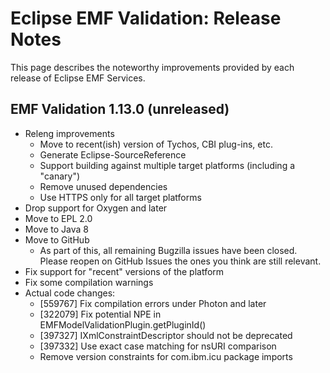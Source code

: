 # Eclipse EMF Validation: Release Notes

This page describes the noteworthy improvements provided by each release of Eclipse EMF Services.

## EMF Validation 1.13.0 (unreleased)

* Releng improvements
  * Move to recent(ish) version of Tychos, CBI plug-ins, etc.
  * Generate Eclipse-SourceReference
  * Support building against multiple target platforms (including a "canary")
  * Remove unused dependencies
  * Use HTTPS only for all target platforms
* Drop support for Oxygen and later
* Move to EPL 2.0
* Move to Java 8
* Move to GitHub
  * As part of this, all remaining Bugzilla issues have been closed. Please reopen on GitHub Issues the ones you think are still relevant.
* Fix support for "recent" versions of the platform
* Fix some compilation warnings
* Actual code changes:
  * [559767] Fix compilation errors under Photon and later
  * [322079] Fix potential NPE in EMFModelValidationPlugin.getPluginId()
  * [397327] IXmlConstraintDescriptor should not be deprecated
  * [397332] Use exact case matching for nsURI comparison
  * Remove version constraints for com.ibm.icu package imports

